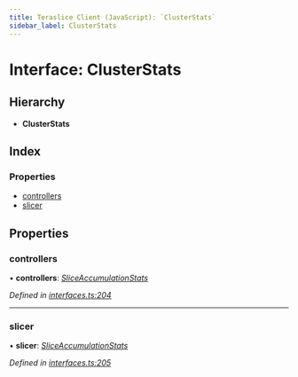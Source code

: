 ```yaml
---
title: Teraslice Client (JavaScript): `ClusterStats`
sidebar_label: ClusterStats
---
```


# Interface: ClusterStats

## Hierarchy

* **ClusterStats**

## Index

### Properties

* [controllers](clusterstats.md#controllers)
* [slicer](clusterstats.md#slicer)

## Properties

###  controllers

• **controllers**: *[SliceAccumulationStats](sliceaccumulationstats.md)*

*Defined in [interfaces.ts:204](https://github.com/terascope/teraslice/blob/d8feecc03/packages/teraslice-client-js/src/interfaces.ts#L204)*

___

###  slicer

• **slicer**: *[SliceAccumulationStats](sliceaccumulationstats.md)*

*Defined in [interfaces.ts:205](https://github.com/terascope/teraslice/blob/d8feecc03/packages/teraslice-client-js/src/interfaces.ts#L205)*
